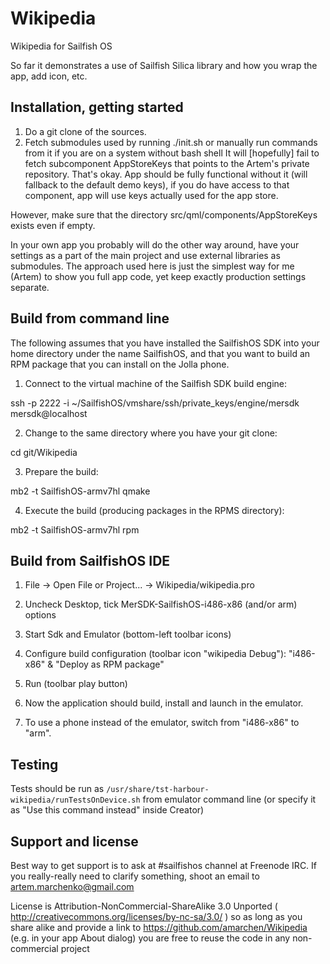 Wikipedia
=========

Wikipedia for Sailfish OS

So far it demonstrates a use of Sailfish Silica library and how you wrap the app, add icon, etc.

Installation, getting started
------------

1. Do a git clone of the sources.
2. Fetch submodules used by running ./init.sh or manually run commands from it if you are on a system without bash shell
It will [hopefully] fail to fetch subcomponent AppStoreKeys that points to the Artem's private repository. That's okay. App should be fully functional without it (will fallback to the default demo keys), if you do have access to that component, app will use keys actually used for the app store.

However, make sure that the directory src/qml/components/AppStoreKeys exists even if empty.

In your own app you probably will do the other way around, have your settings as a part of the main project and use external libraries as submodules. The approach used here is just the simplest way for me (Artem) to show you full app code, yet keep exactly production settings separate.

Build from command line
-----------------------

The following assumes that you have installed the SailfishOS SDK into your home directory under the name SailfishOS, and that you want to build an RPM package that you can install on the Jolla phone.

1. Connect to the virtual machine of the Sailfish SDK build engine:

 ssh -p 2222 -i ~/SailfishOS/vmshare/ssh/private_keys/engine/mersdk mersdk@localhost

2. Change to the same directory where you have your git clone:

 cd git/Wikipedia

3. Prepare the build:

 mb2 -t SailfishOS-armv7hl qmake

4. Execute the build (producing packages in the RPMS directory):

 mb2 -t SailfishOS-armv7hl rpm

Build from SailfishOS IDE
-------------------------

1. File -> Open File or Project... -> Wikipedia/wikipedia.pro

2. Uncheck Desktop, tick MerSDK-SailfishOS-i486-x86 (and/or arm) options

3. Start Sdk and Emulator (bottom-left toolbar icons)

4. Configure build configuration (toolbar icon "wikipedia Debug"): "i486-x86" & "Deploy as RPM package"

5. Run (toolbar play button)

6. Now the application should build, install and launch in the emulator.

7. To use a phone instead of the emulator, switch from "i486-x86" to "arm".

Testing
-------

Tests should be run as
`/usr/share/tst-harbour-wikipedia/runTestsOnDevice.sh` from emulator command line (or specify it as "Use this command instead" inside Creator)

Support and license
-------------------

Best way to get support is to ask at #sailfishos channel at Freenode IRC. If you really-really need to clarify something,
shoot an email to artem.marchenko@gmail.com

License is Attribution-NonCommercial-ShareAlike 3.0 Unported ( http://creativecommons.org/licenses/by-nc-sa/3.0/ )
so as long as you share alike and provide a link to https://github.com/amarchen/Wikipedia (e.g. in your app About dialog)
you are free to reuse the code in any non-commercial project
